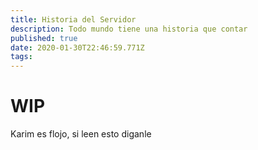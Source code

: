 ```yaml
---
title: Historia del Servidor
description: Todo mundo tiene una historia que contar
published: true
date: 2020-01-30T22:46:59.771Z
tags: 
---
```


# WIP
Karim es flojo, si leen esto diganle